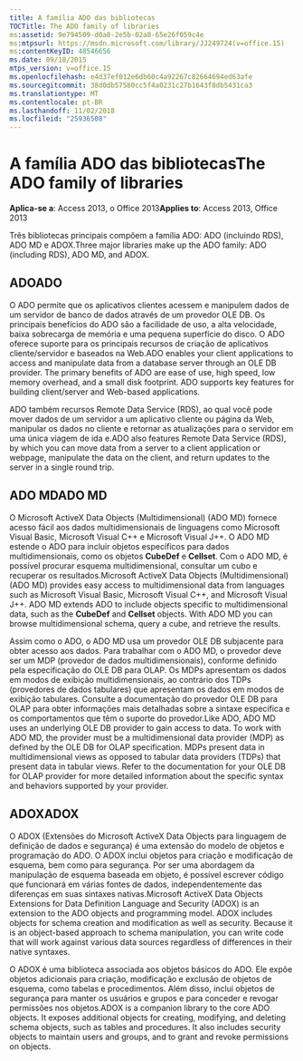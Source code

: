 ```yaml
---
title: A família ADO das bibliotecas
TOCTitle: The ADO family of libraries
ms:assetid: 9e794509-d0a8-2e5b-02a8-65e26f059c4e
ms:mtpsurl: https://msdn.microsoft.com/library/JJ249724(v=office.15)
ms:contentKeyID: 48546656
ms.date: 09/18/2015
mtps_version: v=office.15
ms.openlocfilehash: e4d37ef012e6db60c4a92267c82664694ed63afe
ms.sourcegitcommit: 38d0db57580cc5f4a0231c27b1643f8db5431ca3
ms.translationtype: MT
ms.contentlocale: pt-BR
ms.lasthandoff: 11/02/2018
ms.locfileid: "25936508"
---
```

# <a name="the-ado-family-of-libraries"></a><span data-ttu-id="9fd47-102">A família ADO das bibliotecas</span><span class="sxs-lookup"><span data-stu-id="9fd47-102">The ADO family of libraries</span></span>

<span data-ttu-id="9fd47-103">**Aplica-se a**: Access 2013, o Office 2013</span><span class="sxs-lookup"><span data-stu-id="9fd47-103">**Applies to**: Access 2013, Office 2013</span></span>

<span data-ttu-id="9fd47-104">Três bibliotecas principais compõem a família ADO: ADO (incluindo RDS), ADO MD e ADOX.</span><span class="sxs-lookup"><span data-stu-id="9fd47-104">Three major libraries make up the ADO family: ADO (including RDS), ADO MD, and ADOX.</span></span>

## <a name="ado"></a><span data-ttu-id="9fd47-105">ADO</span><span class="sxs-lookup"><span data-stu-id="9fd47-105">ADO</span></span>

<span data-ttu-id="9fd47-p101">O ADO permite que os aplicativos clientes acessem e manipulem dados de um servidor de banco de dados através de um provedor OLE DB. Os principais benefícios do ADO são a facilidade de uso, a alta velocidade, baixa sobrecarga de memória e uma pequena superfície do disco. O ADO oferece suporte para os principais recursos de criação de aplicativos cliente/servidor e baseados na Web.</span><span class="sxs-lookup"><span data-stu-id="9fd47-p101">ADO enables your client applications to access and manipulate data from a database server through an OLE DB provider. The primary benefits of ADO are ease of use, high speed, low memory overhead, and a small disk footprint. ADO supports key features for building client/server and Web-based applications.</span></span>

<span data-ttu-id="9fd47-109">ADO também recursos Remote Data Service (RDS), ao qual você pode mover dados de um servidor a um aplicativo cliente ou página da Web, manipular os dados no cliente e retornar as atualizações para o servidor em uma única viagem de ida e.</span><span class="sxs-lookup"><span data-stu-id="9fd47-109">ADO also features Remote Data Service (RDS), by which you can move data from a server to a client application or webpage, manipulate the data on the client, and return updates to the server in a single round trip.</span></span>

## <a name="ado-md"></a><span data-ttu-id="9fd47-110">ADO MD</span><span class="sxs-lookup"><span data-stu-id="9fd47-110">ADO MD</span></span>

<span data-ttu-id="9fd47-p102">O Microsoft ActiveX Data Objects (Multidimensional) (ADO MD) fornece acesso fácil aos dados multidimensionais de linguagens como Microsoft Visual Basic, Microsoft Visual C++ e Microsoft Visual J++. O ADO MD estende o ADO para incluir objetos específicos para dados multidimensionais, como os objetos **CubeDef** e **Cellset**. Com o ADO MD, é possível procurar esquema multidimensional, consultar um cubo e recuperar os resultados.</span><span class="sxs-lookup"><span data-stu-id="9fd47-p102">Microsoft ActiveX Data Objects (Multidimensional) (ADO MD) provides easy access to multidimensional data from languages such as Microsoft Visual Basic, Microsoft Visual C++, and Microsoft Visual J++. ADO MD extends ADO to include objects specific to multidimensional data, such as the **CubeDef** and **Cellset** objects. With ADO MD you can browse multidimensional schema, query a cube, and retrieve the results.</span></span>

<span data-ttu-id="9fd47-p103">Assim como o ADO, o ADO MD usa um provedor OLE DB subjacente para obter acesso aos dados. Para trabalhar com o ADO MD, o provedor deve ser um MDP (provedor de dados multidimensionais), conforme definido pela especificação do OLE DB para OLAP. Os MDPs apresentam os dados em modos de exibição multidimensionais, ao contrário dos TDPs (provedores de dados tabulares) que apresentam os dados em modos de exibição tabulares. Consulte a documentação do provedor OLE DB para OLAP para obter informações mais detalhadas sobre a sintaxe específica e os comportamentos que têm o suporte do provedor.</span><span class="sxs-lookup"><span data-stu-id="9fd47-p103">Like ADO, ADO MD uses an underlying OLE DB provider to gain access to data. To work with ADO MD, the provider must be a multidimensional data provider (MDP) as defined by the OLE DB for OLAP specification. MDPs present data in multidimensional views as opposed to tabular data providers (TDPs) that present data in tabular views. Refer to the documentation for your OLE DB for OLAP provider for more detailed information about the specific syntax and behaviors supported by your provider.</span></span>

## <a name="adox"></a><span data-ttu-id="9fd47-118">ADOX</span><span class="sxs-lookup"><span data-stu-id="9fd47-118">ADOX</span></span>

<span data-ttu-id="9fd47-p104">O ADOX (Extensões do Microsoft ActiveX Data Objects para linguagem de definição de dados e segurança) é uma extensão do modelo de objetos e programação do ADO. O ADOX inclui objetos para criação e modificação de esquema, bem como para segurança. Por ser uma abordagem da manipulação de esquema baseada em objeto, é possível escrever código que funcionará em várias fontes de dados, independentemente das diferenças em suas sintaxes nativas.</span><span class="sxs-lookup"><span data-stu-id="9fd47-p104">Microsoft ActiveX Data Objects Extensions for Data Definition Language and Security (ADOX) is an extension to the ADO objects and programming model. ADOX includes objects for schema creation and modification as well as security. Because it is an object-based approach to schema manipulation, you can write code that will work against various data sources regardless of differences in their native syntaxes.</span></span>

<span data-ttu-id="9fd47-p105">O ADOX é uma biblioteca associada aos objetos básicos do ADO. Ele expõe objetos adicionais para criação, modificação e exclusão de objetos de esquema, como tabelas e procedimentos. Além disso, inclui objetos de segurança para manter os usuários e grupos e para conceder e revogar permissões nos objetos.</span><span class="sxs-lookup"><span data-stu-id="9fd47-p105">ADOX is a companion library to the core ADO objects. It exposes additional objects for creating, modifying, and deleting schema objects, such as tables and procedures. It also includes security objects to maintain users and groups, and to grant and revoke permissions on objects.</span></span>


